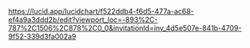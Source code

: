https://lucid.app/lucidchart/f522ddb4-f6d5-477a-ac68-ef4a9a3ddd2b/edit?viewport_loc=-893%2C-787%2C1506%2C878%2C0_0&invitationId=inv_4d5e507e-841b-4709-9f52-339d3fa002a9
